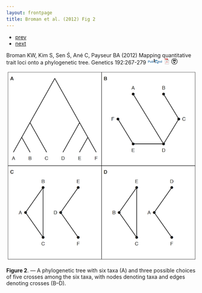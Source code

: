 ```yaml
---
layout: frontpage
title: Broman et al. (2012) Fig 2
---
```


<div class="navbar">
  <div class="navbar-inner">
      <ul class="nav">
          <li><a href="phyloqtl_fig6.html">prev</a></li>
          <li><a href="rigenome_fig2.html">next</a></li>
      </ul>
  </div>
</div>

Broman KW, Kim S, Sen &#346;, An&eacute; C, Payseur BA (2012) Mapping
quantitative trait loci onto a phylogenetic tree.  Genetics
192:267-279
[![PubMed](../icons16/pubmed-icon.png)](http://www.ncbi.nlm.nih.gov/pubmed/22745229)
[![pdf (1.9M)](../icons16/pdf-icon.png)](http://www.biostat.wisc.edu/~kbroman/publications/phyloqtl.pdf)
[![source on github](../icons16/github-icon.png)](https://github.com/kbroman/phyloQTLpaper)

![Broman et al. (2012) Fig 2](../../assets/bigpublpics/phyloqtl_fig2_lg.png)

**Figure 2**. &mdash; A phylogenetic tree with six taxa (A) and three possible
choices of five crosses among the six taxa, with nodes denoting taxa
and edges denoting crosses (B&ndash;D).
